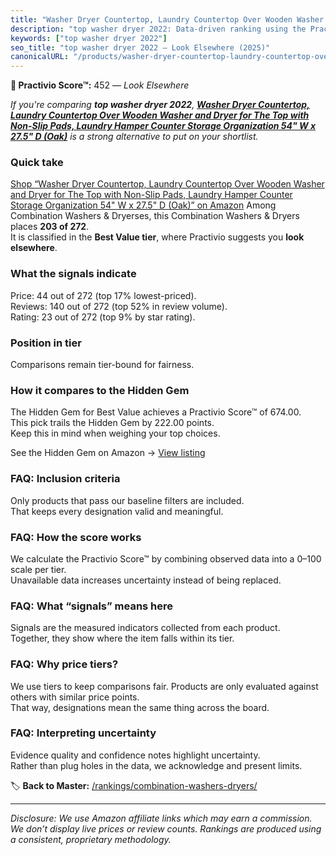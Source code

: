 ```yaml
---
title: "Washer Dryer Countertop, Laundry Countertop Over Wooden Washer and Dryer for The Top with Non-Slip Pads, Laundry Hamper Counter Storage Organization 54\" W x 27.5\" D (Oak)"
description: "top washer dryer 2022: Data-driven ranking using the Practivio Score™. Positioned by quality, value, demand, findability, momentum."
keywords: ["top washer dryer 2022"]
seo_title: "top washer dryer 2022 — Look Elsewhere (2025)"
canonicalURL: "/products/washer-dryer-countertop-laundry-countertop-over-wooden-washer-and-dryer-for-the-top-with-non-slip-pads-laundry-hamper-counter-storage-organization-54-w-x-275-d-oak-B0DP221ZCL/"
---
```


**🚫 Practivio Score™:** 452 — _Look Elsewhere_


*If you're comparing **top washer dryer 2022**, **[Washer Dryer Countertop, Laundry Countertop Over Wooden Washer and Dryer for The Top with Non-Slip Pads, Laundry Hamper Counter Storage Organization 54" W x 27.5" D (Oak)](https://www.amazon.com/dp/B0DP221ZCL?tag=practivio-20)** is a strong alternative to put on your shortlist.*
### Quick take
[Shop “Washer Dryer Countertop, Laundry Countertop Over Wooden Washer and Dryer for The Top with Non-Slip Pads, Laundry Hamper Counter Storage Organization 54" W x 27.5" D (Oak)” on Amazon](https://www.amazon.com/dp/B0DP221ZCL?tag=practivio-20)
Among Combination Washers & Dryerses, this Combination Washers & Dryers places **203 of 272**.  
It is classified in the **Best Value tier**, where Practivio suggests you **look elsewhere**.

### What the signals indicate
Price: 44 out of 272 (top 17% lowest-priced).  
Reviews: 140 out of 272 (top 52% in review volume).  
Rating: 23 out of 272 (top 9% by star rating).  

### Position in tier
Comparisons remain tier-bound for fairness.

### How it compares to the Hidden Gem
The Hidden Gem for Best Value achieves a Practivio Score™ of 674.00.  
This pick trails the Hidden Gem by 222.00 points.  
Keep this in mind when weighing your top choices.  

See the Hidden Gem on Amazon → [View listing](https://www.amazon.com/dp/B01ALBMIEI?tag=practivio-20)

### FAQ: Inclusion criteria
Only products that pass our baseline filters are included.  
That keeps every designation valid and meaningful.

### FAQ: How the score works
We calculate the Practivio Score™ by combining observed data into a 0–100 scale per tier.  
Unavailable data increases uncertainty instead of being replaced.

### FAQ: What “signals” means here
Signals are the measured indicators collected from each product.  
Together, they show where the item falls within its tier.

### FAQ: Why price tiers?
We use tiers to keep comparisons fair. Products are only evaluated against others with similar price points.  
That way, designations mean the same thing across the board.

### FAQ: Interpreting uncertainty
Evidence quality and confidence notes highlight uncertainty.  
Rather than plug holes in the data, we acknowledge and present limits.


🏷️ **Back to Master:** [/rankings/combination-washers-dryers/](/rankings/combination-washers-dryers/)

---
_Disclosure: We use Amazon affiliate links which may earn a commission. We don’t display live prices or review counts. Rankings are produced using a consistent, proprietary methodology._
